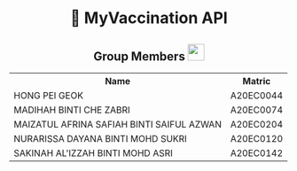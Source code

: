 <h1 align=center>🏥 MyVaccination API </h1>

<h2 align=center>Group Members <img width=30px; height=30px src="https://user-images.githubusercontent.com/120556342/215398734-609ba04a-88e5-44b5-9eaa-239ac8edd091.png"></h2>
<table align=center>
  <tr>
    <th>Name</th>
    <th>Matric</th>
  </tr>
  <tr>
    <td>HONG PEI GEOK</td>
    <td>A20EC0044</td>
  </tr>
  <tr>
    <td>MADIHAH BINTI CHE ZABRI</td>
    <td>A20EC0074</td>
  </tr>
    <tr>
    <td>MAIZATUL AFRINA SAFIAH BINTI SAIFUL AZWAN</td>
    <td>A20EC0204</td>
  </tr>
    <tr>
    <td>NURARISSA DAYANA BINTI MOHD SUKRI</td>
    <td>A20EC0120</td>
  </tr>
  <tr>
    <td>SAKINAH AL'IZZAH BINTI MOHD ASRI</td>
    <td>A20EC0142</td>
  </tr>
</table>
